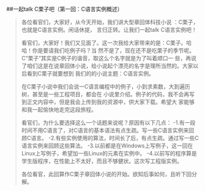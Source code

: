 ##一起talk C栗子吧（第一回：C语言实例概述）
>
>各位看官们，大家好，从今天开始，我们讲大型章回体科技小说 ：C栗子，也就是C语言实例。闲话休提，
言归正转。让我们一起talk C语言实例吧！
>
>看官们，大家好！我们又见面了。这一次我给大家带来的是：C栗子。哈哈！你是要请我们吃例子吗？当
然不是了，现在还不是吃栗子的季节呢。C“栗子”其实是C例子的谐音，取这么个名字就是为了叫着顺口一
些，再说了咱们这是在说章回体小说，给小说起个漂亮的名字是理所当然的。大家以后看到C栗子就要想到
我们的的小说主题：C语言实例。
>
>在C栗子小说中我们会说一C语言编程中的例子，小到求素数，大到遍历树，甚至是一些工程项目，都会在
小说里介绍。例子的代码，我不会再写到正文内容中，但是我会上传到我的资源中，供大家下载。希望大
家能够和我一起愉快地走完这段旅程。
>
>看官们，为什么要选择这么一个话题来说呢？原因有以下几点：
-1.有一段时间不用C语言了，对C语言的基本语法有点生疏。写一些C语言实例来回顾C语言。
-2.有些实例使用的算法，时间长了后，有点生疏。通过写一些C语言实例来回顾这些算法。
-3.以前都是在Windows上写例子，这一回在Linux上写例子，希望加一些Linux的元素在实例中。
-4.以前写的程序算是学生版程序，在性能上不太好，而且不够健状。这次写工程版实例。
>
>各位看官，此回算作C栗子章回体小说的开始。欲知后事如何，且听下回分解。
